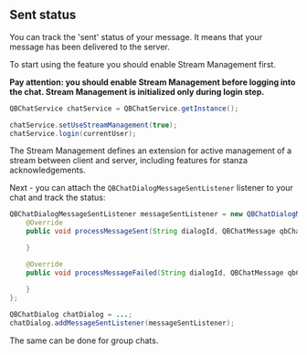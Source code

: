 <span id="Sent_status" class="on_page_navigation"></span>
## Sent status

You can track the 'sent' status of your message. It means that your message has been delivered to the server.

To start using the feature you should enable Stream Management first.

**Pay attention: you should enable Stream Management before logging into the chat. Stream Management is initialized only during login step.**
```java
QBChatService chatService = QBChatService.getInstance();

chatService.setUseStreamManagement(true);
chatService.login(currentUser);
```

The Stream Management defines an extension for active management of a stream between client and server, including features for stanza acknowledgements.

Next - you can attach the ```QBChatDialogMessageSentListener``` listener to your chat and track the status:
```java
QBChatDialogMessageSentListener messageSentListener = new QBChatDialogMessageSentListener() {
    @Override
    public void processMessageSent(String dialogId, QBChatMessage qbChatMessage) {

    }

    @Override
    public void processMessageFailed(String dialogId, QBChatMessage qbChatMessage) {

    }
};
        
QBChatDialog chatDialog = ...;        
chatDialog.addMessageSentListener(messageSentListener);
```

The same can be done for group chats.
